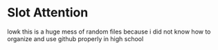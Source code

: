 # Slot Attention

lowk this is a huge mess of random files because i did not know how to organize and use github properly in high school
